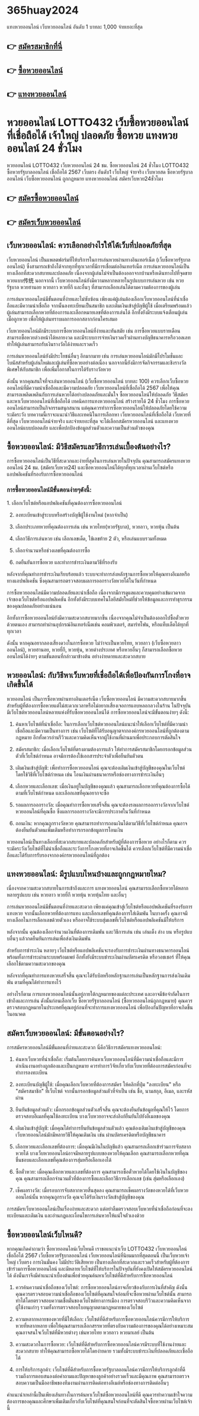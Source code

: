 # 365huay2024
แทงหวยออนไลน์ เว็บหวยออนไลน์ อันดับ 1 บาทละ 1,000 จ่ายเยอะที่สุด
## 👉 [สมัครสมาชิกที่นี่](https://lotto432-aff.com/TFQ0MzIxMDUxNTczMw==)
## 👉 [ซื้อหวยออนไลน์](https://lotto432-aff.com/TFQ0MzIxMDUxNTczMw==)
## 👉 [แทงหวยออนไลน์](https://lotto432-aff.com/TFQ0MzIxMDUxNTczMw==)

<h1>หวยออนไลน์ LOTTO432 เว็บซื้อหวยออนไลน์ ที่เชื่อถือได้ เจ้าใหญ่ ปลอดภัย ซื้อหวย แทงหวยออนไลน์ 24 ชั่วโมง</h1>
หวยออนไลน์ LOTTO432 เว็บหวยออนไลน์ 24 ชม. ซื้อหวยออนไลน์ 24 ชั่วโมง LOTTO432 ซื้อหวยรัฐบาลออนไลน์ เชื่อถือได้ 2567 เว็บตรง อันดับ1 เว็บใหญ่ จ่ายจริง เว็บหวยสด ซื้อหวยรัฐบาลออนไลน์ เว็บซื้อหวยออนไลน์ ถูกกฎหมาย แทงหวยออนไลน์ สมัครเว็บหวย24ชั่วโมง

## 👉 [สมัครซื้อหวยออนไลน์](https://lotto432-aff.com/TFQ0MzIxMDUxNTczMw==)
## 👉 [สมัครเว็บหวยออนไลน์](https://lotto432-aff.com/TFQ0MzIxMDUxNTczMw==)

<h2>เว็บหวยออนไลน์: ควรเลือกอย่างไรให้ได้เว็บที่ปลอดภัยที่สุด</h2>
เว็บหวยออนไลน์ เป็นแพลตฟอร์มที่ให้บริการในการเล่นหวยผ่านทางอินเทอร์เน็ต (เว็บซื้อหวยรัฐบาลออนไลน์) ซึ่งสามารถเข้าถึงได้จากทุกที่ทุกเวลาที่มีการเชื่อมต่ออินเทอร์เน็ต การเล่นหวยออนไลน์เป็นทางเลือกที่สะดวกสบายและปลอดภัย เนื่องจากผู้เล่นไม่จำเป็นต้องออกจากบ้านหรือเดินทางไปที่จุดขายหวยแบบ传统 นอกจากนี้ เว็บหวยออนไลน์ยังมีความหลากหลายในรูปแบบการเล่นหวย เช่น หวยรัฐบาล หวยฮานอย หวยลาว หวยยี่กี และอื่นๆ ที่สามารถเลือกเล่นได้ตามความต้องการของผู้เล่น

การเล่นหวยออนไลน์มีขั้นตอนที่ง่ายและไม่ซับซ้อน เพียงแค่ผู้เล่นต้องเลือกเว็บหวยออนไลน์ที่น่าเชื่อถือและมีความน่าเชื่อถือ จากนั้นลงทะเบียนเป็นสมาชิก และเติมเงินเข้าสู่บัญชีผู้ใช้ เมื่อเตรียมพร้อมแล้ว ผู้เล่นสามารถเลือกหวยที่ต้องการและเลือกหมายเลขที่ต้องการเล่นได้ อีกทั้งยังมีระบบแจ้งเตือนผู้เล่นเมื่อถูกหวย เพื่อให้ผู้เล่นทราบผลการออกสลากก่อนใครเสมอ

เว็บหวยออนไลน์มักมีระบบการซื้อหวยออนไลน์ที่ง่ายและทันสมัย เช่น การซื้อหวยแบบรายเดือน สามารถซื้อหวยล่วงหน้าได้หลายงวด และมีระบบการจ่ายเงินรวดเร็วผ่านทางบัญชีธนาคารหรือวอลเลท ทำให้ผู้เล่นสามารถรับเงินรางวัลได้ง่ายและรวดเร็ว

การเล่นหวยออนไลน์ยังมีประโยชน์อื่นๆ อีกมากมาย เช่น การเล่นหวยออนไลน์มักมีโปรโมชั่นและโบนัสสำหรับผู้เล่นใหม่และผู้เล่นที่ซื้อหวยอย่างต่อเนื่อง นอกจากนี้ยังมีการจัดกิจกรรมและชิงรางวัลพิเศษให้กับสมาชิก เพื่อเพิ่มโอกาสในการได้รับรางวัลหวย

ดังนั้น หากคุณสนใจที่จะเล่นหวยออนไลน์ (เว็บซื้อหวยออนไลน์ บาทละ 100) ควรเลือกเว็บซื้อหวยออนไลน์ที่มีความน่าเชื่อถือและมีความปลอดภัย เว็บหวยออนไลน์ที่เชื่อถือได้ 2567 เพื่อให้คุณสามารถเพลิดเพลินกับการเล่นหวยได้อย่างปลอดภัยและมั่นใจ
ซื้อหวยออนไลน์ให้ปลอดภัย วิธีสมัครและหาเว็บหวยออนไลน์ที่เชื่อถือได้ เทคนิคการแทงหวยออนไลน์ สร้างรายได้ 24 ชั่วโมง
การซื้อหวยออนไลน์สามารถเป็นกิจกรรมสนุกสนาน แต่คุณควรทำการซื้อหวยออนไลน์ให้ปลอดภัยโดยใช้ความระมัดระวัง บทความนี้เราจะแนะนำวิธีและเทคนิในการเลือกหา เว็บหวยออนไลน์ที่เชื่อถือได้ เว็บหวยที่ดีที่สุด เว็บหวยออนไลน์จ่ายจริง และจ่ายเยอะที่สุด จะได้เลือกสมัครหวยออนไลน์ และแทงหวยออนไลน์แบบปลอดภัย และเพื่อปกป้องข้อมูลส่วนตัวและความเป็นส่วนตัวของคุณ

<h2>ซื้อหวยออนไลน์: มีวิธีสมัครและวิธีการเล่นเบื้องต้นอย่างไร?</h2>
การซื้อหวยออนไลน์เป็นวิธีที่สะดวกและง่ายที่สุดในการเล่นหวยในปัจจุบัน คุณสามารถสมัครแทงหวยออนไลน์ 24 ชม. (สมัครเว็บหวย24) และซื้อหวยออนไลน์ได้ทุกที่ทุกเวลาผ่านเว็บไซต์หรือแอปพลิเคชันที่รองรับการซื้อหวยออนไลน์

<h3>การซื้อหวยออนไลน์มีขั้นตอนง่ายๆดังนี้:</h3>
1. เลือกเว็บไซต์หรือแอปพลิเคชันที่คุณต้องการซื้อหวยออนไลน์

2. ลงทะเบียนเข้าสู่ระบบหรือสร้างบัญชีผู้ใช้งานใหม่ (หากจำเป็น)

3. เลือกประเภทหวยที่คุณต้องการเล่น เช่น หวยไทย(หวยรัฐบาล), หวยลาว, หวยหุ้น เป็นต้น

4. เลือกวิธีการเล่นหวย เช่น เลือกเลขเด็ด, ใช้เลขท้าย 2 ตัว, หรือเล่นแบบรวมทั้งหมด

5. เลือกจำนวนหรือช่วงเลขที่คุณต้องการซื้อ

6. กดยืนยันการซื้อหวย และทำการชำระเงินตามวิธีที่รองรับ

หลังจากที่คุณทำการชำระเงินเรียบร้อยแล้ว ระบบจะทำการส่งหลักฐานการซื้อหวยให้คุณทางอีเมลหรือทางแอปพลิเคชัน ซึ่งคุณสามารถตรวจสอบผลการออกรางวัลหวยได้ในวันที่กำหนด

การซื้อหวยออนไลน์มีความปลอดภัยและน่าเชื่อถือ เนื่องจากมีการดูแลและควบคุมอย่างเข้มงวดจากเจ้าของเว็บไซต์หรือแอปพลิเคชัน อีกทั้งยังมีระบบเทคโนโลยีสมัยใหม่ที่ช่วยให้ข้อมูลและการทำธุรกรรมของคุณปลอดภัยอย่างแน่นอน

อีกทั้งการซื้อหวยออนไลน์ยังมีความสะดวกสบายมากขึ้น เนื่องจากคุณไม่จำเป็นต้องออกไปซื้อตั๋วหวยด้วยตนเอง สามารถทำผ่านอุปกรณ์อินเทอร์เน็ตเช่น คอมพิวเตอร์, สมาร์ทโฟน, หรือแท็บเล็ตได้ทุกที่ทุกเวลา

ดังนั้น หากคุณอยากลองเสี่ยงดวงในการซื้อหวย ไม่ว่าจะเป็นหวยไทย, หวยลาว (เว็บซื้อหวยลาวออนไลน์), หวยฮานอย, หวยยี่กี, หวยหุ้น, หวยต่างประเทศ หรือหวยอื่นๆ ก็สามารถเลือกซื้อหวยออนไลน์ได้ง่ายๆ ตามขั้นตอนที่กล่าวมาข้างต้น อย่างง่ายดายและสะดวกสบาย

<h2>หวยออนไลน์: กับวิธีหาเว็บหวยที่เชื่อถือได้เพื่อป้องกันการโกงที่อาจเกิดขึ้นได้</h2>
หวยออนไลน์ เป็นการซื้อหวยผ่านทางอินเตอร์เน็ต เว็บซื้อหวยออนไลน์ มีความสะดวกสบายมากขึ้นสำหรับผู้ที่ต้องการซื้อหวยแต่ไม่สะดวกเวลาหรือไม่อยากเสี่ยงเจอการแอบหลอกลวงในร้าน ในปัจจุบันมีเว็บไซต์หวยออนไลน์หลายแห่งที่รับซื้อหวยออนไลน์ได้ การซื้อหวยออนไลน์จะมีขั้นตอนง่ายๆ ดังนี้:

1. ค้นหาเว็บไซต์ที่น่าเชื่อถือ: ในการเลือกเว็บไซต์หวยออนไลน์แนะนำให้เลือกเว็บไซต์ที่มีความน่าเชื่อถือและมีความเป็นทางการ เช่น เว็บไซต์ที่ได้รับอนุญาตจากองค์กรหวยออนไลน์ที่ถูกต้องตามกฎหมาย อีกทั้งควรอ่านรีวิวและความคิดเห็นจากผู้ใช้งานที่ผ่านมาเพื่อประกอบการตัดสินใจ

2. สมัครสมาชิก: เมื่อเลือกเว็บไซต์ที่ตรงตามต้องการแล้ว ให้ทำการสมัครสมาชิกโดยกรอกข้อมูลส่วนตัวที่เว็บไซต์กำหนด อาจมีการต้องใช้เอกสารประจำตัวเพื่อยืนยันตัวตน

3. เติมเงินเข้าสู่บัญชี: เพื่อทำการซื้อหวยออนไลน์ คุณจะต้องเติมเงินเข้าสู่บัญชีของคุณในเว็บไซต์ โดยใช้วิธีที่เว็บไซต์กำหนด เช่น โอนเงินผ่านธนาคารหรือช่องทางการชำระเงินอื่นๆ

4. เลือกหวยและเลือกเลข: เมื่อเงินอยู่ในบัญชีของคุณแล้ว คุณสามารถเลือกหวยที่คุณต้องการซื้อได้ตามที่เว็บไซต์กำหนด และเลือกเลขที่คุณอยากจะซื้อ

5. รอผลการออกรางวัล: เมื่อคุณทำการซื้อหวยเสร็จสิ้น คุณจะต้องรอผลการออกรางวัลจากเว็บไซต์หวยออนไลน์ที่คุณซื้อ ซึ่งผลการออกรางวัลจะมีการประกาศในวันที่กำหนด

6. ถอนเงิน: หากคุณถูกรางวัลหวย คุณสามารถทำการถอนเงินได้ตามวิธีที่เว็บไซต์กำหนด คุณอาจต้องยืนยันตัวตนเพิ่มเติมหรือทำการกรอกข้อมูลการโอนเงิน

หวยออนไลน์เป็นทางเลือกที่สะดวกสบายและปลอดภัยสำหรับผู้ที่ต้องการซื้อหวย อย่างไรก็ตาม ควรระมัดระวังเว็บไซต์ที่ไม่น่าเชื่อถือและระวังการโกงหวยที่อาจเกิดขึ้นได้ ควรเลือกเว็บไซต์ที่มีความน่าเชื่อถือและได้รับการรับรองจากองค์กรหวยออนไลน์ที่ถูกต้อง

<h2>แทงหวยออนไลน์: มีรูปแบบไหนบ้างและถูกกฎหมายไหม?</h2>
เนื่องจากความสะดวกสบายในการเข้าถึงและการ แทงหวยออนไลน์ คุณสามารถเลือกซื้อหวยได้หลากหลายรูปแบบ เช่น หวยลาว หวยยี่กี หวยหุ้น หวยหุ้นไทย และอื่นๆ

การเล่นหวยออนไลน์มีขั้นตอนที่ง่ายและสะดวก เพียงแค่คุณเข้าสู่เว็บไซต์หรือแอปพลิเคชันที่รองรับการแทงหวย จากนั้นเลือกหวยที่ต้องการแทง และเลือกเลขที่คุณต้องการใส่เดิมพัน ในบางครั้ง คุณอาจมีทางเลือกในการเลือกเลขด้วยตัวเอง หรืออาจใช้ระบบสุ่มเลขที่เว็บไซต์หรือแอปพลิเคชันมีให้บริการ

หลังจากนั้น คุณต้องเลือกจำนวนเงินที่ต้องการเดิมพัน และวิธีการเล่น เช่น เล่นเต็ง ล่าง บน หรือรูปแบบอื่นๆ แล้วกดยืนยันการเล่นเพื่อส่งเงินเดิมพัน

สำหรับการชำระเงิน หลายๆ เว็บไซต์หรือแอปพลิเคชันจะรองรับการชำระเงินผ่านทางธนาคารออนไลน์ พร้อมทั้งการชำระผ่านระบบพร้อมเพย์ อีกทั้งยังมีระบบชำระเงินผ่านบัตรเครดิต หรือวอชเชอร์ ที่ให้คุณเลือกใช้ตามความสะดวกของคุณ

หลังจากที่คุณทำการแทงหวยเสร็จสิ้น คุณจะได้รับบิลหรือหลักฐานการเล่นเป็นหลักฐานการส่งเงินเดิมพัน ตามที่คุณได้ทำการแทงไว้

อย่างไรก็ตาม การแทงหวยออนไลน์นั้นอยู่ภายใต้กฎหมายของแต่ละประเทศ และอาจมีข้อจำกัดในการเข้าถึงและการเล่น ดังนั้นก่อนเลือกเว็บ ซื้อหวยรัฐบาลออนไลน์ (ซื้อหวยออนไลน์ถูกกฎหมาย) คุณควรตรวจสอบกฎหมายในประเทศที่คุณอยู่ก่อนที่จะทำการแทงหวยออนไลน์ เพื่อป้องกันปัญหาที่อาจเกิดขึ้นในอนาคต

<h2>สมัครเว็บหวยออนไลน์: มีขั้นตอนอย่างไร?</h2>
การสมัครหวยออนไลน์มีขั้นตอนที่ง่ายและสะดวก นี่คือวิธีการสมัครแทงหวยออนไลน์:

1. ค้นหาเว็บหวยที่น่าเชื่อถือ: เริ่มต้นโดยการค้นหาเว็บหวยออนไลน์ที่มีความน่าเชื่อถือและมีการดำเนินงานอย่างถูกต้องและเป็นกฎหมาย ควรทำการวิจัยเกี่ยวกับเว็บหวยที่ต้องการสมัครก่อนที่จะทำการลงทะเบียน

2. ลงทะเบียนบัญชีผู้ใช้: เมื่อคุณเลือกเว็บหวยที่ต้องการสมัคร ให้คลิกที่ปุ่ม "ลงทะเบียน" หรือ "สมัครสมาชิก" ที่เว็บไซต์ จากนั้นกรอกข้อมูลส่วนตัวที่จำเป็น เช่น ชื่อ, นามสกุล, อีเมล, และรหัสผ่าน

3. ยืนยันข้อมูลส่วนตัว: เมื่อกรอกข้อมูลส่วนตัวเสร็จสิ้น คุณจะต้องยืนยันข้อมูลที่คุณให้ไว้ โดยการตรวจสอบอีเมลที่คุณใช้ลงทะเบียน บางเว็บหวยอาจจะส่งลิงก์ยืนยันไปยังอีเมลของคุณ

4. เติมเงินเข้าสู่บัญชี: เมื่อคุณได้ทำการยืนยันข้อมูลส่วนตัวแล้ว คุณต้องเติมเงินเข้าสู่บัญชีของคุณ เว็บหวยออนไลน์มักมีหลายวิธีให้คุณเติมเงิน เช่น ผ่านบัตรเครดิตหรือบัญชีธนาคาร

5. เลือกหวยและเลือกเลขที่ต้องการ: เมื่อคุณมีเงินในบัญชีแล้ว คุณสามารถเลือกเข้าร่วมการจับสลากหวยได้ บางเว็บหวยออนไลน์อาจมีหลายรูปแบบของหวยให้คุณเลือก คุณสามารถเลือกหวยที่คุณชื่นชอบและเลือกเลขที่คุณต้องการสุ่มหรือเลือกเองได้

6. ซื้อตั๋วหวย: เมื่อคุณเลือกหวยและเลขที่ต้องการ คุณสามารถซื้อตั๋วหวยได้โดยใช้เงินในบัญชีของคุณ คุณสามารถเลือกจำนวนตั๋วที่ต้องการซื้อและเลือกวิธีการเลือกเลข (เช่น สุ่มหรือเลือกเอง)

7. เช็คผลรางวัล: เมื่อรอบการจับสลากหวยสิ้นสุดลง คุณสามารถเช็คผลรางวัลของหวยได้ที่เว็บหวยออนไลน์นั้น หากคุณถูกรางวัล คุณจะได้รับเงินรางวัลเข้าสู่บัญชีของคุณ

การสมัครเว็บหวยออนไลน์เป็นเรื่องง่ายและสะดวก แต่อย่าลืมตรวจสอบเว็บหวยที่น่าเชื่อถือก่อนที่จะลงทะเบียนและเติมเงิน และอ่านกฎและเงื่อนไขการเล่นหวยให้แน่ใจตัวเองด้วย

<h2>ซื้อหวยออนไลน์เว็บไหนดี?</h2>
หากคุณเกิดคำถามว่า ซื้อหวยออนไลน์เว็บไหนดี เราขอแนะนำเว็บ LOTTO432 เว็บหวยออนไลน์เชื่อถือได้ 2567 เว็บซื้อหวยรัฐบาลออนไลน์ เว็บหวยออนไลน์ที่นิยมมากที่สุดตอนนี้ เป็นเว็บหวยเจ้าใหญ่ เว็บตรง การเงินมั่นคง ไม่มีประวัติเสียหาย เป็นทางเลือกที่สะดวกและรวดเร็วสำหรับผู้ที่ต้องการเข้าร่วมการซื้อหวยออนไลน์ และมีหลายเว็บไซต์ที่ให้บริการในปัจจุบันที่ยังคงเปิดให้สมัครหวยออนไลน์ได้ ดังนั้นเราจึงมีคำแนะนำเบื้องต้นเพื่อช่วยคุณค้นหาเว็บไซต์ที่ดีสำหรับการซื้อหวยออนไลน์

1. ควรค้นความน่าเชื่อถือของเว็บไซต์: การซื้อหวยออนไลน์อาจเกี่ยวข้องกับการเงินที่สำคัญ ดังนั้นคุณควรตรวจสอบความน่าเชื่อถือของเว็บไซต์ที่คุณสนใจก่อนที่จะซื้อหวยผ่านเว็บไซต์นั้น สามารถทำได้โดยตรวจสอบความเชื่อมั่นของเว็บไซต์ทางการเมือง การตรวจสอบรีวิวและความคิดเห็นจากผู้ใช้งานเก่าๆ รวมทั้งการตรวจสอบใบอนุญาตตามกฎหมายของเว็บไซต์

2. ความหลากหลายของหวยที่มีให้เลือก: เว็บไซต์ที่ดีสำหรับการซื้อหวยออนไลน์ควรมีการให้บริการหวยที่หลากหลาย เพื่อให้คุณสามารถเลือกสรรหวยที่ตรงกับความต้องการของคุณได้อย่างเหมาะสม คุณอาจสนใจเว็บไซต์ที่มีหวยต่างๆ เช่นหวยไทย หวยลาว หวยมาเลย์ เป็นต้น

3. ความสะดวกในการซื้อหวย: เว็บไซต์ที่ดีสำหรับการซื้อหวยออนไลน์ควรมีระบบที่ใช้งานง่ายและสะดวกสบาย ทำให้คุณสามารถซื้อหวยได้โดยง่ายดาย รวมทั้งมีระบบชำระเงินที่ปลอดภัยและเชื่อถือได้

4. การให้บริการลูกค้า: เว็บไซต์ที่ดีสำหรับการซื้อหวยรัฐบาลออนไลน์ควรมีการให้บริการลูกค้าที่ดี รวมถึงการตอบสนองต่อคำถามและปัญหาของลูกค้าอย่างรวดเร็วและมีคุณภาพ คุณสามารถตรวจสอบความเป็นมืออาชีพของทีมงานผ่านการติดต่อทางอีเมล์หรือช่องทางการติดต่ออื่นๆ

คำแนะนำเหล่านี้เป็นเพียงเส้นทางในการค้นหาเว็บไซต์ซื้อหวยออนไลน์ที่ดี คุณควรทำความเข้าใจความต้องการของคุณและศึกษาเพิ่มเติมเกี่ยวกับเว็บไซต์ที่คุณสนใจก่อนที่จะตัดสินใจซื้อหวยผ่านเว็บไซต์เจ้านี้
